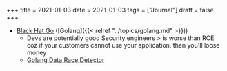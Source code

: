 +++
title = 2021-01-03
date = 2021-01-03
tags = ["Journal"]
draft = false
+++

-   [Black Hat Go](https://chagelog.com/gotime/129) ([Golang]({{< relref "../topics/golang.md" >}}))
    -   Devs are potentially good Security engineers &gt; is worse than RCE coz if your customers cannot use your application, then you'll loose money
    -   [Golang Data Race Detector](https://golang.org/doc/articles/race_detector.html)
